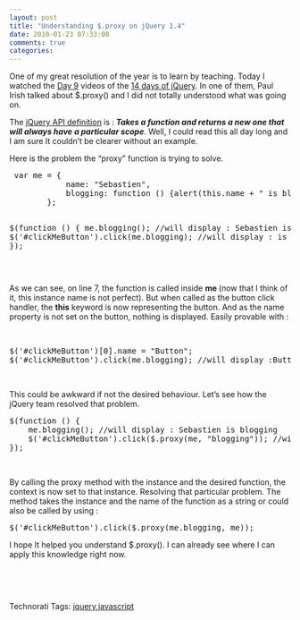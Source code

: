 ```yaml
---
layout: post
title: "Understanding $.proxy on jQuery 1.4"
date: 2010-01-23 07:33:00
comments: true
categories: 
---
```


<p>One of my great resolution of the year is to learn by teaching. Today I watched the <a title="Day 9 of the 14 days of jQuery" href="http://jquery14.com/day-09" target="_blank">Day 9</a> videos of the <a title="14 days of jQuery" href="http://jquery14.com/" target="_blank">14 days of jQuery</a>. In one of them, Paul Irish talked about $.proxy() and I did not totally understood what was going on.</p>
<p>The <a title="jQuery proxy API definition" href="http://api.jquery.com/jQuery.proxy/" target="_blank">jQuery API definition</a> is :<em><strong> Takes a function and returns a new one that will always have a particular scope</strong></em>. Well, I could read this all day long and I am sure It couldn&rsquo;t be clearer without an example.</p>
<p>Here is the problem the &ldquo;proxy&rdquo; function is trying to solve.</p>
<div id="scid:DFDE9937-D816-47f4-A306-7B60D5CE5AC0:6bd2546f-1137-486f-bb42-2a8f002f6540" class="wlWriterEditableSmartContent" style="padding-bottom: 0px; margin: 0px; padding-left: 0px; padding-right: 0px; display: inline; float: none; padding-top: 0px">
<pre class="brush: jscript; gutter: true; first-line: 1; tab-size: 4;  toolbar: true; "> var me = {
            name: "Sebastien",
            blogging: function () {alert(this.name + " is blogging") }
        };

$(function () {
    me.blogging(); //will display : Sebastien is blogging
    $('#clickMeButton').click(me.blogging); //will display : is blogging
});</pre>
<!-- Code inserted with Steve Dunn's Windows Live Writer Code Formatter Plugin.  http://dunnhq.com --></div>
<p>&nbsp;</p>
<p>As we can see, on line 7, the function is called inside <strong>me </strong>(now that I think of it, this instance name is not perfect). But when called as the button click handler, the <strong>this</strong> keyword is now representing the button. And as the name property is not set on the button, nothing is displayed. Easily provable with :</p>
<p>&nbsp;</p>
<div id="scid:DFDE9937-D816-47f4-A306-7B60D5CE5AC0:2e74f1a8-e570-42b5-a25e-60753e02d3ee" class="wlWriterEditableSmartContent" style="padding-bottom: 0px; margin: 0px; padding-left: 0px; padding-right: 0px; display: inline; float: none; padding-top: 0px">
<pre class="brush: jscript; gutter: true; first-line: 1; tab-size: 4;  toolbar: false; ">$('#clickMeButton')[0].name = "Button"; 
$('#clickMeButton').click(me.blogging); //will display :Button is blogging</pre>
<!-- Code inserted with Steve Dunn's Windows Live Writer Code Formatter Plugin.  http://dunnhq.com --></div>
<p>&nbsp;</p>
<p>This could be awkward if not the desired behaviour. Let&rsquo;s see how the jQuery team resolved that problem.</p>
<div id="scid:DFDE9937-D816-47f4-A306-7B60D5CE5AC0:445e3eb5-35f0-47d6-b5ab-1706cbd8ffca" class="wlWriterEditableSmartContent" style="padding-bottom: 0px; margin: 0px; padding-left: 0px; padding-right: 0px; display: inline; float: none; padding-top: 0px">
<pre class="brush: jscript; gutter: true; first-line: 1; tab-size: 4;  toolbar: true; ">$(function () {
	me.blogging(); //will display : Sebastien is blogging
	$('#clickMeButton').click($.proxy(me, "blogging")); //will display :Sebastien is blogging
});</pre>
<!-- Code inserted with Steve Dunn's Windows Live Writer Code Formatter Plugin.  http://dunnhq.com --></div>
<p>&nbsp;</p>
<p>By calling the proxy method with the instance and the desired function, the context is now set to that instance. Resolving that particular problem. The method takes the instance and the name of the function as a string or could also be called by using :</p>
<div id="scid:DFDE9937-D816-47f4-A306-7B60D5CE5AC0:b2112f19-ec3e-43f4-8883-1e608179ce72" class="wlWriterEditableSmartContent" style="padding-bottom: 0px; margin: 0px; padding-left: 0px; padding-right: 0px; display: inline; float: none; padding-top: 0px">
<pre class="brush: jscript; gutter: true; first-line: 1; tab-size: 4;  toolbar: true; ">$('#clickMeButton').click($.proxy(me.blogging, me));</pre>
<!-- Code inserted with Steve Dunn's Windows Live Writer Code Formatter Plugin.  http://dunnhq.com --></div>
<p>I hope It helped you understand $.proxy(). I can already see where I can apply this knowledge right now.</p>
<p>&nbsp;</p>
<p>&nbsp;</p>
<div id="scid:0767317B-992E-4b12-91E0-4F059A8CECA8:3ee6135c-decf-4883-9846-eca2a406e737" class="wlWriterEditableSmartContent" style="padding-bottom: 0px; margin: 0px; padding-left: 0px; padding-right: 0px; display: inline; float: none; padding-top: 0px">Technorati Tags: <a rel="tag" href="http://technorati.com/tags/jquery">jquery</a>,<a rel="tag" href="http://technorati.com/tags/javascript">javascript</a></div>